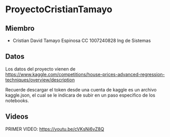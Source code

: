 # ProyectoCristianTamayo

## Miembro

- Cristian David Tamayo Espinosa CC 1007240828  Ing de Sistemas

## Datos

Los datos del proyecto vienen de https://www.kaggle.com/competitions/house-prices-advanced-regression-techniques/overview/description

Recuerde descargar el token desde una cuenta de kaggle es un archivo kaggle.json, el cual se le indicara de subir en un paso especifico de los notebooks.

## Videos

PRIMER VIDEO: https://youtu.be/cVKsNi6vZ8Q
